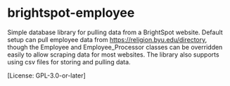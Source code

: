 # brightspot-employee

Simple database library for pulling data from a BrightSpot website.
Default setup can pull employee data from https://religion.byu.edu/directory,
though the Employee and Employee_Processor classes can be overridden easily
to allow scraping data for most websites.
The library also supports using csv files for storing and pulling data.

[License: GPL-3.0-or-later]